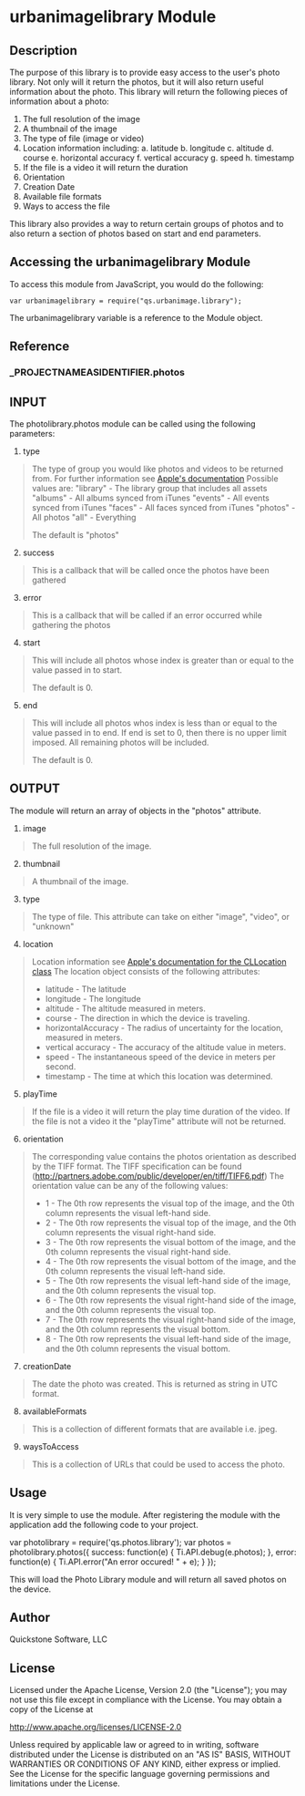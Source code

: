 # urbanimagelibrary Module

## Description

The purpose of this library is to provide easy access to the user's photo library.
Not only will it return the photos, but it will also return useful information about 
the photo.  This library will return the following pieces of information about a photo:

1. The full resolution of the image
2. A thumbnail of the image
3. The type of file (image or video)
4. Location information including:
	a. latitude
	b. longitude
	c. altitude
	d. course
	e. horizontal accuracy
	f. vertical accuracy
	g. speed
	h. timestamp
5. If the file is a video it will return the duration
6. Orientation
7. Creation Date
8. Available file formats
9. Ways to access the file

This library also provides a way to return certain groups of photos and to also return a 
section of photos based on start and end parameters. 


## Accessing the urbanimagelibrary Module

To access this module from JavaScript, you would do the following:

	var urbanimagelibrary = require("qs.urbanimage.library");

The urbanimagelibrary variable is a reference to the Module object.	

## Reference

### ___PROJECTNAMEASIDENTIFIER__.photos

INPUT 
-----
The photolibrary.photos module can be called using the following parameters:
1. type
> The type of group you would like photos and videos to be returned from.  For further
> information see [Apple's documentation](http://developer.apple.com/library/IOs/#documentation/AssetsLibrary/Reference/ALAssetsLibrary_Class/Reference/Reference.html#//apple_ref/doc/uid/TP40009722) 
>		Possible values are:
>		"library" - The library group that includes all assets
>		"albums" - All albums synced from iTunes
>		"events" - All events synced from iTunes
>		"faces" - All faces synced from iTunes
>		"photos" - All photos
>		"all" - Everything
>
> The default is "photos"

2. success
> This is a callback that will be called once the photos have been gathered

3. error
> This is a callback that will be called if an error occurred while gathering the photos

4. start
> This will include all photos whose index is greater than or equal to the value passed 
> in to start.
>
> The default is 0.

5. end
> This will include all photos whos index is less than or equal to the value passed in to
> end.  If end is set to 0, then there is no upper limit imposed.  All remaining photos
> will be included.
> 
> The default is 0.

OUTPUT
------
The module will return an array of objects in the "photos" attribute.

1. image
> The full resolution of the image.

2. thumbnail
> A thumbnail of the image.

3. type
> The type of file.  This attribute can take on either "image", "video", or "unknown"

4. location 
> Location information see [Apple's documentation for the CLLocation class](http://developer.apple.com/library/IOs/#documentation/CoreLocation/Reference/CLLocation_Class/CLLocation/CLLocation.html#//apple_ref/occ/cl/CLLocation)
> The location object consists of the following attributes:
> 	* latitude - The latitude
>	* longitude - The longitude
>	* altitude - The altitude measured in meters.
>	* course - The direction in which the device is traveling.
>	* horizontalAccuracy - The radius of uncertainty for the location, measured in meters.
>	* vertical accuracy - The accuracy of the altitude value in meters.
>	* speed - The instantaneous speed of the device in meters per second.
>	* timestamp - The time at which this location was determined.

5. playTime 
> If the file is a video it will return the play time duration of the video.  If the file is not a video it the "playTime" attribute will not be returned.

6. orientation
> The corresponding value contains the photos orientation as described by the TIFF format.
> The TIFF specification can be found (http://partners.adobe.com/public/developer/en/tiff/TIFF6.pdf)
> The orientation value can be any of the following values:
> * 1 - The 0th row represents the visual top of the image, and the 0th column represents the visual left-hand side.
> * 2 - The 0th row represents the visual top of the image, and the 0th column represents the visual right-hand side.
> * 3 - The 0th row represents the visual bottom of the image, and the 0th column represents the visual right-hand side.
> * 4 - The 0th row represents the visual bottom of the image, and the 0th column represents the visual left-hand side.
> * 5 - The 0th row represents the visual left-hand side of the image, and the 0th column represents the visual top.
> * 6 - The 0th row represents the visual right-hand side of the image, and the 0th column represents the visual top.
> * 7 - The 0th row represents the visual right-hand side of the image, and the 0th column represents the visual bottom.
> * 8 - The 0th row represents the visual left-hand side of the image, and the 0th column represents the visual bottom.

7. creationDate
> The date the photo was created.  This is returned as string in UTC format.

8. availableFormats 
> This is a collection of different formats that are available i.e. jpeg.

9. waysToAccess
> This is a collection of URLs that could be used to access the photo.


## Usage

It is very simple to use the module.  After registering the module with the application add
the following code to your project.

var photolibrary = require('qs.photos.library');
var photos = photolibrary.photos({
	success: function(e) {
		Ti.API.debug(e.photos);
	},
	error: function(e) {
		Ti.API.error("An error occured! " + e);
	}
});

This will load the Photo Library module and will return all saved photos on the device.

## Author

Quickstone Software, LLC 

## License

Licensed under the Apache License, Version 2.0 (the "License");
you may not use this file except in compliance with the License.
You may obtain a copy of the License at
 
http://www.apache.org/licenses/LICENSE-2.0
 
Unless required by applicable law or agreed to in writing, software
distributed under the License is distributed on an "AS IS" BASIS,
WITHOUT WARRANTIES OR CONDITIONS OF ANY KIND, either express or implied.
See the License for the specific language governing permissions and
limitations under the License.
